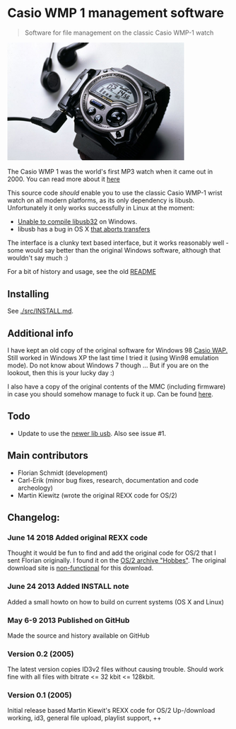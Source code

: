 Casio WMP 1 management software
===============================

> Software for file management on the classic Casio WMP-1 watch

<img src="./assets/b1b72ibsxkfugfeuxcpl.jpg" alt="white background casio wmp 1" width="400px"/>

The Casio WMP 1 was the world's first MP3 watch when it came out in 2000. You can read more
about it [here](https://www.pcauthority.com.au/news/retro-tech-casio-wmp1-wrist-audio-player-2000-282191.)

This source code _should_ enable you to use the classic Casio WMP-1 wrist watch
on all modern platforms, as its only dependency is libusb. 
Unfortunately it only works successfully in Linux at the moment:
- [Unable to compile libusb32](https://github.com/fatso83/casio-wmp1/issues/2) on Windows. 
- libusb has a bug in OS X [that aborts transfers](https://github.com/fatso83/casio-wmp1/issues/1)

The interface is a clunky text based interface, but it works reasonably well - 
some would say better than the original Windows software, although that wouldn't say much :)

For a bit of history and usage, see the old <a
href="original_documentation/README">README</a>

## Installing
See [./src/INSTALL.md](./src/INSTALL.md).

## Additional info
I have kept an old copy of the original software for Windows 98 <a
href="./assets/casio_wap.zip">Casio WAP.</a> Still worked in Windows XP the last time I tried it (using Win98 emulation mode). Do not know about Windows 7 though ... But if you are on the lookout, then this is your lucky day :)

I also have a copy of the original contents of the MMC (including firmware) in
case you should somehow manage to fuck it up. Can be found <a
href="./assets/wmp1_org_firmware.dat">here</a>.

## Todo
- Update to use the [newer lib usb](https://sourceforge.net/p/libusb/mailman/libusb-devel/thread/CAGjSPUCSPkCjKvrAVH7uzG2aFv1fG07gtko-wQGSBPwi2v3k5Q%40mail.gmail.com/). Also see issue #1.

## Main contributors
- Florian Schmidt (development)
- Carl-Erik (minor bug fixes, research, documentation and code archeology)
- Martin Kiewitz (wrote the original REXX code for OS/2)

## Changelog:

### June 14 2018 Added original REXX code
Thought it would be fun to find and add the original code for OS/2 that I sent Florian originally.
I found it on the [OS/2 archive "Hobbes"](http://hobbes.nmsu.edu/h-viewer.php?dir=/pub/os2/apps/mmedia/music&file=mmportv1.zip).
The original download site is [non-functional](http://en.ecomstation.ru/personal/kiewitzsoft/app-mmport.php) for this download.

### June 24 2013 Added INSTALL note
Added a small howto on how to build on current systems (OS X and Linux)

### May 6-9 2013 Published on GitHub
Made the source and history available on GitHub

### Version 0.2 (2005)
The latest version copies ID3v2 files without causing trouble. Should work
fine with all files with bitrate <= 32 kbit <= 128kbit.

### Version 0.1 (2005)
Initial release based Martin Kiewit's REXX code for OS/2
Up-/download working, id3, general file upload, playlist support, ++
